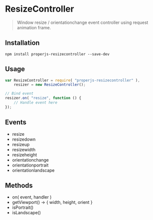 ResizeController
================

> Window resize / orientationchange event controller using request animation frame.



## Installation

```shell
npm install properjs-resizecontroller --save-dev
```


## Usage
```javascript
var ResizeController = require( "properjs-resizecontroller" ),
    resizer = new ResizeController();

// Bind event
resizer.on( "resize", function () {
    // Handle event here
});
```



## Events
- resize
- resizedown
- resizeup
- resizewidth
- resizeheight
- orientationchange
- orientationportrait
- orientationlandscape



## Methods
- on( event, handler )
- getViewport() -> { width, height, orient }
- isPortrait()
- isLandscape()
